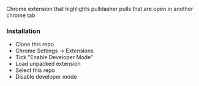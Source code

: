Chrome extension that highlights pulldasher pulls that are open in another chrome tab

### Installation

* Clone this repo
* Chrome Settings -> Extensions
* Tick "Enable Developer Mode"
* Load unpacked extension
* Select this repo
* Disable developer mode
